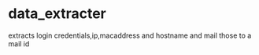 # data_extracter
 extracts login credentials,ip,macaddress and hostname and mail those to a mail id
